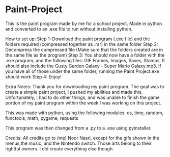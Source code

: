 # Paint-Project
This is the paint program made by me for a school project. Made in python and converted to an .exe file to run without installing python.

How to set up:
 Step 1: Download the paint program (.exe file) and the folders required (compressed together as .rar) in the same folder
 Step 2: Decompress the compressed file (Make sure that the folders created are in the same file as the program)
 Step 3: You should now have a folder with the .exe program, and the following files: GIF Frames, Images, Saves, Stamps. It should also include the Gusty Garden Galaxy - Super Mario Galaxy.mp3. If you have all of those under the same folder, running the Paint Project.exe should work
 Step 4: Enjoy!
 
Extra Notes:
  Thank you for downloading my paint program. The goal was to create a simple paint project, I pushed my abilities and made this. Unfortunately, I had to do other things, and was unable to finish the game portion of my paint program within the week I was working on this project.

This was made with python, using the following modules: 
os, time, random, functools, math, pygame, requests

This program was then changed from a .py to a .exe using pyinstaller.


Credits: 
All credits  go to (me) Noor Nasri, except for the gifs shown in the menus,the music, and the Nintendo switch. Those arts belong to their rightful owners. I did create everything else though. 
